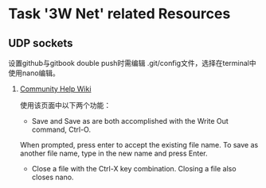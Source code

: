 # Task '3W Net' related Resources
## UDP sockets
设置github与gitbook double push时需编辑 .git/config文件，选择在terminal中使用nano编辑。
1. [Community Help Wiki](https://help.ubuntu.com/community/Nano)

   使用该页面中以下两个功能：
     * Save and Save as are both accomplished with the Write Out command, Ctrl-O.
  
     When prompted, press enter to accept the existing file name. To save as another file 
     name, type in the new name and press Enter.
  
     * Close a file with the Ctrl-X key combination. Closing a file also closes nano.
